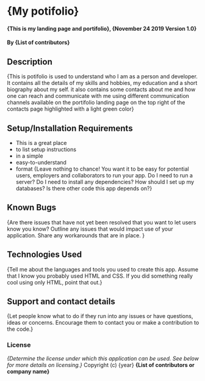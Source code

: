 # {My potifolio}
#### {This is my landing page and portifolio}, {November 24 2019 Version 1.0}
#### By **{List of contributors}**
## Description
{This is potifolio is used to understand who I am as a person and developer. It contains all the details of my skills and hobbies, my education and a short biography about my self. it also contains some contacts about me and how one can reach and communicate with me using different communication channels available on the portifolio landing page on the top right of the contacts page highlighted with a light green color}
## Setup/Installation Requirements
* This is a great place
* to list setup instructions
* in a simple
* easy-to-understand
* format
{Leave nothing to chance! You want it to be easy for potential users, employers and collaborators to run your app. Do I need to run a server? Do I need to install any dependencies? How should I set up my databases? Is there other code this app depends on?}
## Known Bugs
{Are there issues that have not yet been resolved that you want to let users know you know? Outline any issues that would impact use of your application. Share any workarounds that are in place. }
## Technologies Used
{Tell me about the languages and tools you used to create this app. Assume that I know you probably used HTML and CSS. If you did something really cool using only HTML, point that out.}
## Support and contact details
{Let people know what to do if they run into any issues or have questions, ideas or concerns.  Encourage them to contact you or make a contribution to the code.}
### License
*{Determine the license under which this application can be used.  See below for more details on licensing.}*
Copyright (c) {year} **{List of contributors or company name}**